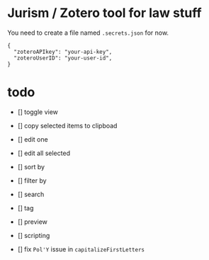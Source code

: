 # Jurism / Zotero tool for law stuff

You need to create a file named `.secrets.json` for now.

```
{
  "zoteroAPIkey": "your-api-key",
  "zoteroUserID": "your-user-id",
}
```


# todo

 - [] toggle view
 - [] copy selected items to clipboad
 - [] edit one
 - [] edit all selected
 - [] sort by
 - [] filter by
 - [] search
 - [] tag
 - [] preview

 - [] scripting
 - [] fix `Pol'Y` issue in `capitalizeFirstLetters`